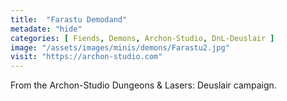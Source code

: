 ```yaml
---
title:  "Farastu Demodand"
metadate: "hide"
categories: [ Fiends, Demons, Archon-Studio, DnL-Deuslair ]
image: "/assets/images/minis/demons/Farastu2.jpg"
visit: "https://archon-studio.com"
---
```

From the Archon-Studio Dungeons & Lasers: Deuslair campaign.